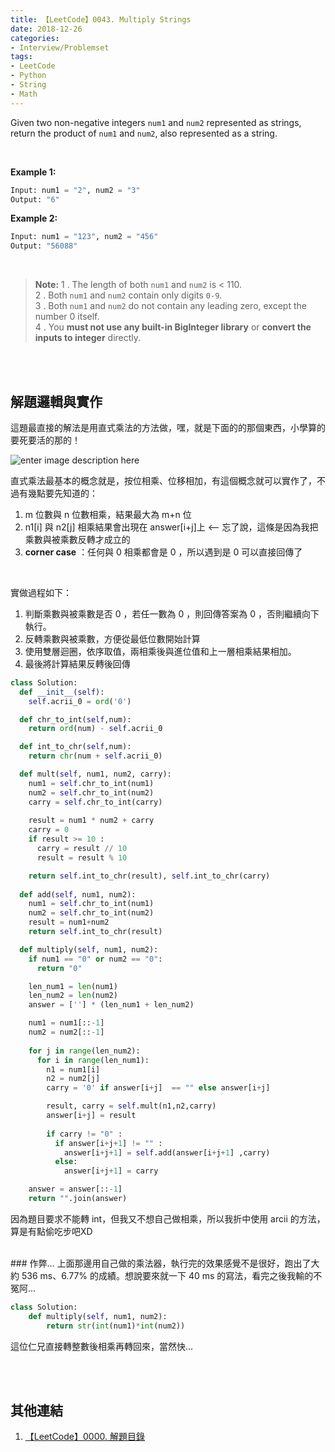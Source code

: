 ```yaml
---
title: 【LeetCode】0043. Multiply Strings
date: 2018-12-26
categories:
- Interview/Problemset
tags:
- LeetCode
- Python
- String
- Math
--- 
```


Given two non-negative integers `num1` and `num2` represented as strings, return the product of `num1` and `num2`, also represented as a string.

<!--more-->
<br>

**Example 1:**
```python
Input: num1 = "2", num2 = "3"
Output: "6"
```

**Example 2:**
```python
Input: num1 = "123", num2 = "456"
Output: "56088"
```
<br>

> **Note:**
> 1 .  The length of both  `num1`  and  `num2`  is < 110. <br>
> 2 .  Both  `num1`  and  `num2`  contain only digits  `0-9`.  <br>
> 3 .  Both  `num1`  and  `num2` do not contain any leading zero, except the number 0 itself.  <br>
> 4 .  You  **must not use any built-in BigInteger library**  or  **convert the inputs to integer**  directly.  <br>

<br><br>
## 解題邏輯與實作
這題最直接的解法是用直式乘法的方法做，嘿，就是下面的的那個東西，小學算的要死要活的那的！

![enter image description here](https://slidesplayer.com/slide/11174206/60/images/26/%E7%9B%B4%E5%BC%8F%E4%B9%98%E6%B3%95%E7%9A%84%E6%A6%82%E5%BF%B5.jpg)


直式乘法最基本的概念就是，按位相乘、位移相加，有這個概念就可以實作了，不過有幾點要先知道的：
1. m 位數與 n 位數相乘，結果最大為 m+n 位
2. n1[i] 與 n2[j] 相乘結果會出現在 answer[i+j]上 <-- 忘了說，這條是因為我把乘數與被乘數反轉才成立的
3. **corner case** ：任何與 0 相乘都會是 0 ，所以遇到是 0 可以直接回傳了

<br>

實做過程如下：
 1.  判斷乘數與被乘數是否 0 ，若任一數為 0 ，則回傳答案為 0 ，否則繼續向下執行。 
 2.  反轉乘數與被乘數，方便從最低位數開始計算
 3.  使用雙層迴圈，依序取值，兩相乘後與進位值和上一層相乘結果相加。
 4.  最後將計算結果反轉後回傳 

 
```python
class Solution:
  def __init__(self):
    self.acrii_0 = ord('0')

  def chr_to_int(self,num):
    return ord(num) - self.acrii_0

  def int_to_chr(self,num):
    return chr(num + self.acrii_0)

  def mult(self, num1, num2, carry):
    num1 = self.chr_to_int(num1)
    num2 = self.chr_to_int(num2)
    carry = self.chr_to_int(carry)
	
    result = num1 * num2 + carry
    carry = 0
    if result >= 10 :
      carry = result // 10
      result = result % 10

    return self.int_to_chr(result), self.int_to_chr(carry)
	
  def add(self, num1, num2):
    num1 = self.chr_to_int(num1)
    num2 = self.chr_to_int(num2)
    result = num1+num2
    return self.int_to_chr(result)

  def multiply(self, num1, num2):
    if num1 == "0" or num2 == "0":
      return "0"

    len_num1 = len(num1)
    len_num2 = len(num2)
    answer = [''] * (len_num1 + len_num2)

    num1 = num1[::-1]
    num2 = num2[::-1]
 
    for j in range(len_num2):
      for i in range(len_num1):
        n1 = num1[i]
        n2 = num2[j]
        carry = '0' if answer[i+j]  == "" else answer[i+j] 

        result, carry = self.mult(n1,n2,carry)
        answer[i+j] = result
		 
        if carry != "0" :
          if answer[i+j+1] != "" :
            answer[i+j+1] = self.add(answer[i+j+1] ,carry)
          else:
            answer[i+j+1] = carry

    answer = answer[::-1]	
    return "".join(answer)
```
因為題目要求不能轉 int，但我又不想自己做相乘，所以我折中使用 arcii 的方法，算是有點偷吃步吧XD


<br>
### 作弊...
上面那邊用自己做的乘法器，執行完的效果感覺不是很好，跑出了大約 536 ms、6.77% 的成績。想說要來就一下 40 ms 的寫法，看完之後我輸的不冤阿...

```python  
class Solution:  
	def multiply(self, num1, num2):
		return str(int(num1)*int(num2))
```
這位仁兄直接轉整數後相乘再轉回來，當然快...


<br><br>

## 其他連結
1. [【LeetCode】0000. 解題目錄](/LeetCode-0000-Contents/)
